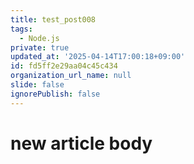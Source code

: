 ```yaml
---
title: test_post008
tags:
  - Node.js
private: true
updated_at: '2025-04-14T17:00:18+09:00'
id: fd5ff2e29aa04c45c434
organization_url_name: null
slide: false
ignorePublish: false
---
```

# new article body
